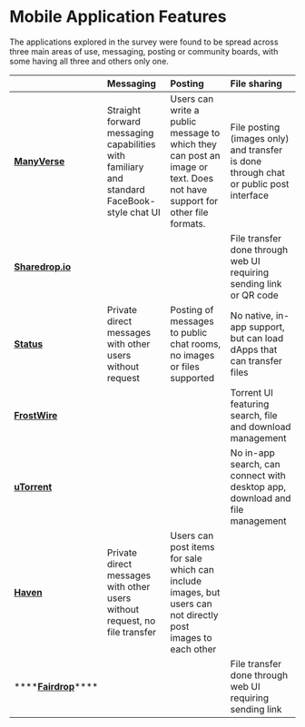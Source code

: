 # Mobile Application Features

The applications explored in the survey were found to be spread across three main areas of use, messaging, posting or community boards, with some having all three and others only one.

|  | Messaging | Posting | File sharing |
| :--- | :--- | :--- | :--- |
| [**ManyVerse**](mobile-survey-review-1/manyverse.md) | Straight forward messaging capabilities with familiary and standard FaceBook-style chat UI | Users can write a public message to which they can post an image or text. Does not have support for other file formats. | File posting \(images only\) and transfer is done through chat or public post interface |
| [**Sharedrop.io**](mobile-survey-review-1/sharedrop.io.md) |  |  | File transfer done through web UI requiring sending link or QR code |
| [**Status**](mobile-survey-review-1/status.md) | Private direct messages with other users without request | Posting of messages to public chat rooms, no images or files supported | No native, in-app support, but can load dApps that can transfer files |
| [**FrostWire**](mobile-survey-review-1/frostwire.md) |  |  | Torrent UI featuring search, file and download management |
| [**uTorrent**](mobile-survey-review-1/utorrent-mobile.md) |  |  | No in-app search, can connect with desktop app, download and file management |
| [**Haven**](mobile-survey-review-1/haven.md) | Private direct messages with other users without request, no file transfer | Users can post items for sale which can include images, but users can not directly post images to each other |  |
| \*\*\*\*[**Fairdrop**](mobile-survey-review-1/fairdrop.md)\*\*\*\* |  |  | File transfer done through web UI requiring sending link |

